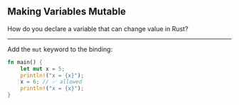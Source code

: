 ## Making Variables Mutable

How do you declare a variable that can change value in Rust?

---

Add the `mut` keyword to the binding:

```rust
fn main() {
    let mut x = 5;
    println!("x = {x}");
    x = 6; // ✅ allowed
    println!("x = {x}");
}
```

